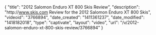 {
    "title": "2012 Salomon Enduro XT 800 Skis Review",
    "description": "http:\/\/www.skis.com Review for the 2012 Salomon Enduro XT 800 Skis",
    "videoid": "3766894",
    "date_created": "1411361237",
    "date_modified": "1418182018",
    "type": "captivate",
    "layout": "video",
    "url": "\/v\/2012-salomon-enduro-xt-800-skis-review\/3766894"
}